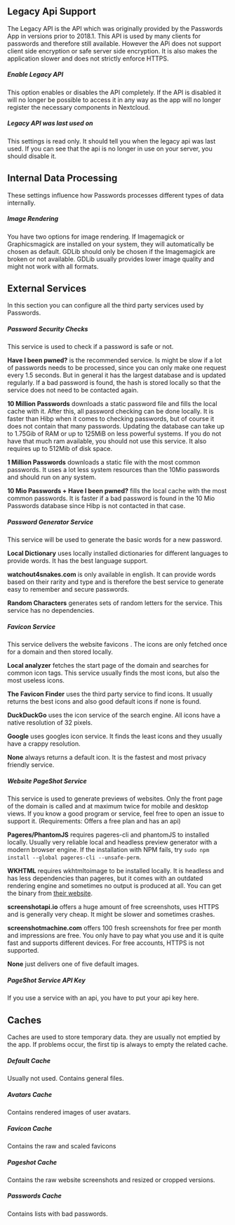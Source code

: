 ## Legacy Api Support
The Legacy API is the API which was originally provided by the Passwords App in versions prior to 2018.1.
This API is used by many clients for passwords and therefore still available.
However the APi does not support client side encryption or safe server side encryption.
It is also makes the application slower and does not strictly enforce HTTPS.

##### Enable Legacy API
This option enables or disables the API completely.
If the API is disabled it will no longer be possible to access it in any way as the app will no longer register the necessary components in Nextcloud.

##### Legacy API was last used on
This settings is read only.
It should tell you when the legacy api was last used.
If you can see that the api is no longer in use on your server, you should disable it.


## Internal Data Processing
These settings influence how Passwords processes different types of data internally.

##### Image Rendering
You have two options for image rendering.
If Imagemagick or Graphicsmagick are installed on your system, they will automatically be chosen as default.
GDLib should only be chosen if the Imagemagick are broken or not available.
GDLib usually provides lower image quality and might not work with all formats.


## External Services
In this section you can configure all the third party services used by Passwords.

##### Password Security Checks
This service is used to check if a password is safe or not.

**Have I been pwned?** is the recommended service.
Is might be slow if a lot of passwords needs to be processed, since you can only make one request every 1.5 seconds.
But in general it has the largest database and is updated regularly.
If a bad password is found, the hash is stored locally so that the service does not need to be contacted again.

**10 Million Passwords** downloads a static password file and fills the local cache with it.
After this, all password checking can be done locally.
It is faster than Hibp when it comes to checking passwords, but of course it does not contain that many passwords.
Updating the database can take up to 1.75Gib of RAM or up to 125MiB on less powerful systems.
If you do not have that much ram available, you should not use this service.
It also requires up to 512Mib of disk space.

**1 Million Passwords** downloads a static file with the most common passwords.
It uses a lot less system resources than the 10Mio passwords and should run on any system.

**10 Mio Passwords + Have I been pwned?** fills the local cache with the most common passwords.
It is faster if a bad password is found in the 10 Mio Passwords database since Hibp is not contacted in that case.

##### Password Generator Service
This service will be used to generate the basic words for a new password.

**Local Dictionary** uses locally installed dictionaries for different languages to provide words.
It has the best language support.

**watchout4snakes.com** is only available in english.
It can provide words based on their rarity and type and is therefore the best service to generate easy to remember and secure passwords.

**Random Characters** generates sets of random letters for the service.
This service has no dependencies.

##### Favicon Service
This service delivers the website favicons .
The icons are only fetched once for a domain and then stored locally.

**Local analyzer** fetches the start page of the domain and searches for common icon tags.
This service usually finds the most icons, but also the most useless icons.

**The Favicon Finder** uses the third party service to find icons.
It usually returns the best icons and also good default icons if none is found.

**DuckDuckGo** uses the icon service of the search engine.
All icons have a native resolution of 32 pixels.

**Google** uses googles icon service.
It finds the least icons and they usually have a crappy resolution.

**None** always returns a default icon.
It is the fastest and most privacy friendly service.

##### Website PageShot Service
This service is used to generate previews of websites.
Only the front page of the domain is called and at maximum twice for mobile and desktop views.
If you know a good program or service, feel free to open an issue to support it.
(Requirements: Offers a free plan and has an api)

**Pageres/PhantomJS** requires pageres-cli and phantomJS to installed locally.
Usually very reliable local and headless preview generator with a modern browser engine.
If the installation with NPM fails, try `sudo npm install --global pageres-cli --unsafe-perm`.

**WKHTML** requires wkhtmltoimage to be installed locally.
It is headless and has less dependencies than pageres, but it comes with an outdated rendering engine and sometimes no output is produced at all.
You can get the binary from [their website](https://wkhtmltopdf.org/).

**screenshotapi.io** offers a huge amount of free screenshots, uses HTTPS and is generally very cheap.
It might be slower and sometimes crashes.

**screenshotmachine.com** offers 100 fresh screenshots for free per month and impressions are free.
You only have to pay what you use and it is quite fast and supports different devices.
For free accounts, HTTPS is not supported.

**None** just delivers one of five default images.

##### PageShot Service API Key
If you use a service with an api, you have to put your api key here.


## Caches
Caches are used to store temporary data. they are usually not emptied by the app.
If problems occur, the first tip is always to empty the related cache.

##### Default Cache
Usually not used. Contains general files.

##### Avatars Cache
Contains rendered images of user avatars.

##### Favicon Cache
Contains the raw and scaled favicons

##### Pageshot Cache
Contains the raw website screenshots and resized or cropped versions.

##### Passwords Cache
Contains lists with bad passwords.